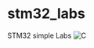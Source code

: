 # stm32_labs
STM32 simple Labs
![C](https://img.shields.io/badge/c-%2300599C.svg?style=for-the-badge&logo=c&logoColor=white)